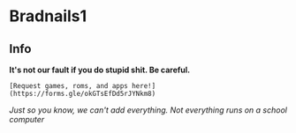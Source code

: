 # Bradnails1
## Info
**It's not our fault if you do stupid shit. Be careful.**

    [Request games, roms, and apps here!](https://forms.gle/okGTsEfDd5rJYNkm8)

*Just so you know, we can't add everything. Not everything runs on a school computer*
